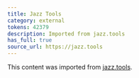 ```yaml
---
title: Jazz Tools
category: external
tokens: 42379
description: Imported from jazz.tools
has_full: true
source_url: https://jazz.tools
---
```


This content was imported from [jazz.tools](https://jazz.tools).
